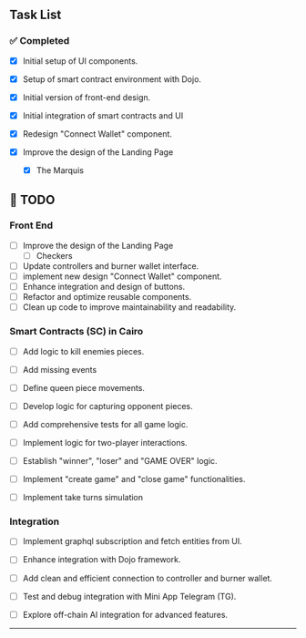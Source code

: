 ## Task List

### ✅ Completed
- [x] Initial setup of UI components.
- [x] Setup of smart contract environment with Dojo.
- [x] Initial version of front-end design.
- [x] Initial integration of smart contracts and UI
- [x] Redesign "Connect Wallet" component.

- [x] Improve the design of the Landing Page 
  - [x] The Marquis
## 🚧 TODO

### Front End

- [ ] Improve the design of the Landing Page 
  - [ ] Checkers
- [ ] Update controllers and burner wallet interface.
- [ ] implement new design "Connect Wallet" component.
- [ ] Enhance integration and design of buttons.
- [ ] Refactor and optimize reusable components.
- [ ] Clean up code to improve maintainability and readability.

### Smart Contracts (SC) in Cairo
- [ ] Add logic to kill enemies pieces.
- [ ] Add missing events
- [ ] Define queen piece movements.
- [ ] Develop logic for capturing opponent pieces.
- [ ] Add comprehensive tests for all game logic.
- [ ] Implement logic for two-player interactions.
- [ ] Establish "winner", "loser" and "GAME OVER" logic.
- [ ] Implement "create game" and "close game" functionalities.
- [ ] Implement take turns simulation


### Integration
- [ ] Implement graphql subscription and fetch entities from UI.
- [ ] Enhance integration with Dojo framework.
- [ ] Add clean and efficient connection to controller and burner wallet.
- [ ] Test and debug integration with Mini App Telegram (TG).
- [ ] Explore off-chain AI integration for advanced features.



---

